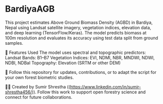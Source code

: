 # BardiyaAGB

This project estimates Above Ground Biomass Density (AGBD) in Bardiya, Nepal using Landsat satellite imagery, vegetation indices, elevation data, and deep learning (TensorFlow/Keras). The model predicts biomass at 100m resolution and evaluates its accuracy using test data split from ground samples.

📌 Features Used
The model uses spectral and topographic predictors:
Landsat Bands: B1–B7
Vegetation Indices: EVI, NDMI, NBR, MNDWI, NDWI, NDBI, NDBaI
Topography: Elevation (SRTM or other DEM)

📁 Follow this repository for updates, contributions, or to adapt the script for your own forest biometric studies.

👨‍🔬 Created by Sumir Shrestha ((https://www.linkedin.com/in/sumir-shrestha456/)). Follow this work to support open forestry science and connect for future collaborations.
